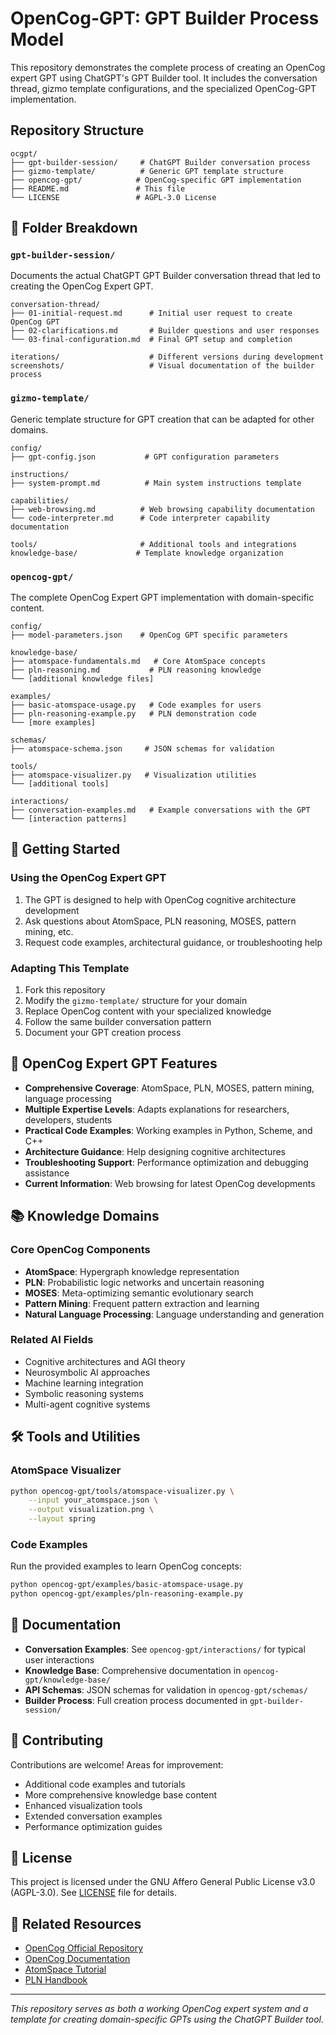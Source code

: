 # OpenCog-GPT: GPT Builder Process Model

This repository demonstrates the complete process of creating an OpenCog expert GPT using ChatGPT's GPT Builder tool. It includes the conversation thread, gizmo template configurations, and the specialized OpenCog-GPT implementation.

## Repository Structure

```
ocgpt/
├── gpt-builder-session/     # ChatGPT Builder conversation process
├── gizmo-template/          # Generic GPT template structure  
├── opencog-gpt/            # OpenCog-specific GPT implementation
├── README.md               # This file
└── LICENSE                 # AGPL-3.0 License
```

## 📁 Folder Breakdown

### `gpt-builder-session/`
Documents the actual ChatGPT GPT Builder conversation thread that led to creating the OpenCog Expert GPT.

```
conversation-thread/
├── 01-initial-request.md      # Initial user request to create OpenCog GPT
├── 02-clarifications.md       # Builder questions and user responses  
└── 03-final-configuration.md  # Final GPT setup and completion

iterations/                    # Different versions during development
screenshots/                   # Visual documentation of the builder process
```

### `gizmo-template/`
Generic template structure for GPT creation that can be adapted for other domains.

```
config/
├── gpt-config.json           # GPT configuration parameters

instructions/
├── system-prompt.md          # Main system instructions template

capabilities/
├── web-browsing.md          # Web browsing capability documentation
└── code-interpreter.md      # Code interpreter capability documentation

tools/                       # Additional tools and integrations
knowledge-base/             # Template knowledge organization
```

### `opencog-gpt/`
The complete OpenCog Expert GPT implementation with domain-specific content.

```
config/
├── model-parameters.json    # OpenCog GPT specific parameters

knowledge-base/
├── atomspace-fundamentals.md   # Core AtomSpace concepts
├── pln-reasoning.md           # PLN reasoning knowledge
└── [additional knowledge files]

examples/
├── basic-atomspace-usage.py   # Code examples for users
├── pln-reasoning-example.py   # PLN demonstration code
└── [more examples]

schemas/
├── atomspace-schema.json     # JSON schemas for validation

tools/
├── atomspace-visualizer.py   # Visualization utilities
└── [additional tools]

interactions/
├── conversation-examples.md   # Example conversations with the GPT
└── [interaction patterns]
```

## 🚀 Getting Started

### Using the OpenCog Expert GPT
1. The GPT is designed to help with OpenCog cognitive architecture development
2. Ask questions about AtomSpace, PLN reasoning, MOSES, pattern mining, etc.
3. Request code examples, architectural guidance, or troubleshooting help

### Adapting This Template
1. Fork this repository
2. Modify the `gizmo-template/` structure for your domain
3. Replace OpenCog content with your specialized knowledge
4. Follow the same builder conversation pattern
5. Document your GPT creation process

## 🎯 OpenCog Expert GPT Features

- **Comprehensive Coverage**: AtomSpace, PLN, MOSES, pattern mining, language processing
- **Multiple Expertise Levels**: Adapts explanations for researchers, developers, students  
- **Practical Code Examples**: Working examples in Python, Scheme, and C++
- **Architecture Guidance**: Help designing cognitive architectures
- **Troubleshooting Support**: Performance optimization and debugging assistance
- **Current Information**: Web browsing for latest OpenCog developments

## 📚 Knowledge Domains

### Core OpenCog Components
- **AtomSpace**: Hypergraph knowledge representation
- **PLN**: Probabilistic logic networks and uncertain reasoning
- **MOSES**: Meta-optimizing semantic evolutionary search
- **Pattern Mining**: Frequent pattern extraction and learning
- **Natural Language Processing**: Language understanding and generation

### Related AI Fields
- Cognitive architectures and AGI theory
- Neurosymbolic AI approaches  
- Machine learning integration
- Symbolic reasoning systems
- Multi-agent cognitive systems

## 🛠️ Tools and Utilities

### AtomSpace Visualizer
```bash
python opencog-gpt/tools/atomspace-visualizer.py \
    --input your_atomspace.json \
    --output visualization.png \
    --layout spring
```

### Code Examples
Run the provided examples to learn OpenCog concepts:
```bash
python opencog-gpt/examples/basic-atomspace-usage.py
python opencog-gpt/examples/pln-reasoning-example.py
```

## 📖 Documentation

- **Conversation Examples**: See `opencog-gpt/interactions/` for typical user interactions
- **Knowledge Base**: Comprehensive documentation in `opencog-gpt/knowledge-base/`
- **API Schemas**: JSON schemas for validation in `opencog-gpt/schemas/`
- **Builder Process**: Full creation process documented in `gpt-builder-session/`

## 🤝 Contributing

Contributions are welcome! Areas for improvement:
- Additional code examples and tutorials
- More comprehensive knowledge base content
- Enhanced visualization tools
- Extended conversation examples
- Performance optimization guides

## 📄 License

This project is licensed under the GNU Affero General Public License v3.0 (AGPL-3.0). See [LICENSE](LICENSE) file for details.

## 🔗 Related Resources

- [OpenCog Official Repository](https://github.com/opencog/opencog)
- [OpenCog Documentation](https://wiki.opencog.org/)
- [AtomSpace Tutorial](https://wiki.opencog.org/w/AtomSpace)
- [PLN Handbook](https://wiki.opencog.org/w/PLNHandbook)

---

*This repository serves as both a working OpenCog expert system and a template for creating domain-specific GPTs using the ChatGPT Builder tool.*